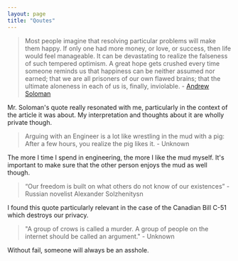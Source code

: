 ```yaml
---
layout: page
title: "Qoutes"
---
```


> Most people imagine that resolving particular problems will make them happy. If only one had more money, or love, or success, then life would feel manageable. It can be devastating to realize the falseness of such tempered optimism. A great hope gets crushed every time someone reminds us that happiness can be neither assumed nor earned; that we are all prisoners of our own flawed brains; that the ultimate aloneness in each of us is, finally, inviolable. - [Andrew Soloman](http://www.newyorker.com/culture/cultural-comment/suicide-crime-loneliness)

Mr. Soloman's quote really resonated with me, particularly in the context of the article it was about. My interpretation and thoughts about it are wholly private though.

> Arguing with an Engineer is a lot like wrestling in the mud with a pig: After a few hours, you realize the pig likes it. - Unknown

The more I time I spend in engineering, the more I like the mud myself. It's important to make sure that the other person enjoys the mud as well though.

> “Our freedom is built on what others do not know of our existences”  - Russian novelist Alexander Solzhenitysn

I found this quote particularly relevant in the case of the Canadian Bill C-51 which destroys our privacy.

> "A group of crows is called a murder. A group of people on the internet should be called an argument." - Unknown

Without fail, someone will always be an asshole.
